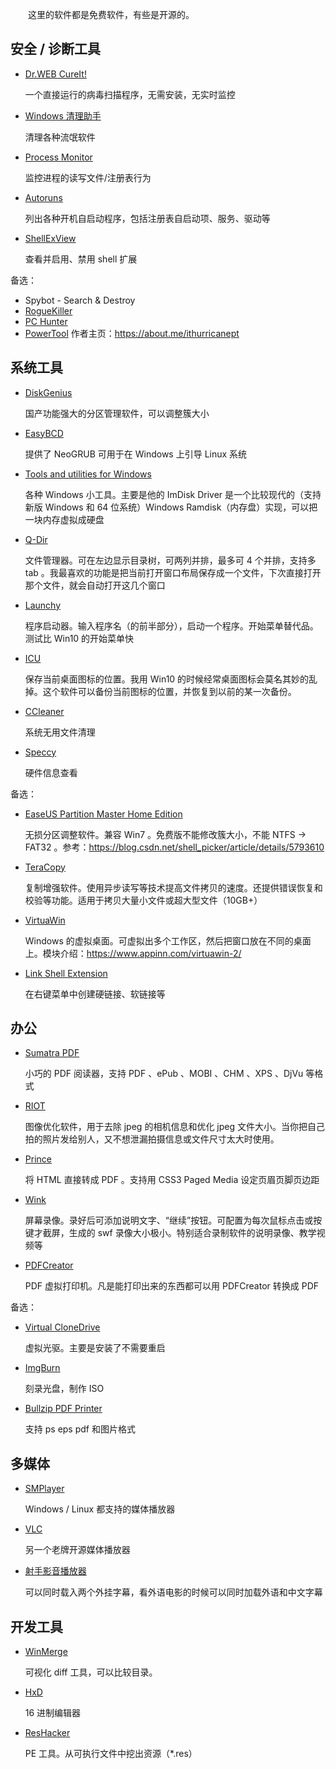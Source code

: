 　　这里的软件都是免费软件，有些是开源的。

## 安全 / 诊断工具

* [Dr.WEB CureIt!](https://free.drweb.com/cureit/)

	一个直接运行的病毒扫描程序，无需安装，无实时监控

* [Windows 清理助手](http://www.arswp.com/)

	清理各种流氓软件

* [Process Monitor](https://learn.microsoft.com/en-us/sysinternals/downloads/procmon)

	监控进程的读写文件/注册表行为

* [Autoruns](https://learn.microsoft.com/en-us/sysinternals/downloads/autoruns)

	列出各种开机自启动程序，包括注册表自启动项、服务、驱动等

* [ShellExView](https://www.nirsoft.net/utils/shexview.html)

	查看并启用、禁用 shell 扩展

备选：

* Spybot - Search & Destroy
* [RogueKiller](http://www.adlice.com/softwares/roguekiller/)
* [PC Hunter](http://www.xuetr.com/)
* [PowerTool](http://powertool.s601.xrea.com/) 作者主页：<https://about.me/ithurricanept>

## 系统工具

* [DiskGenius](https://www.diskgenius.cn/)

	国产功能强大的分区管理软件，可以调整簇大小

* [EasyBCD](https://neosmart.net/EasyBCD/)

	提供了 NeoGRUB 可用于在 Windows 上引导 Linux 系统

* [Tools and utilities for Windows](https://web.archive.org/web/20221220103841/https://www.ltr-data.se/opencode.html/)

	各种 Windows 小工具。主要是他的 ImDisk Driver 是一个比较现代的（支持新版 Windows 和 64 位系统）Windows Ramdisk（内存盘）实现，可以把一块内存虚拟成硬盘

* [Q-Dir](https://www.softwareok.com/?seite=Freeware/Q-Dir)

	文件管理器。可在左边显示目录树，可两列并排，最多可 4 个并排，支持多 tab 。我最喜欢的功能是把当前打开窗口布局保存成一个文件，下次直接打开那个文件，就会自动打开这几个窗口

* [Launchy](https://www.launchy.net/)

	程序启动器。输入程序名（的前半部分），启动一个程序。开始菜单替代品。测试比 Win10 的开始菜单快

* [ICU](https://funk.eu/icu-icon-configuration-utility/)

	保存当前桌面图标的位置。我用 Win10 的时候经常桌面图标会莫名其妙的乱掉。这个软件可以备份当前图标的位置，并恢复到以前的某一次备份。

* [CCleaner](https://www.ccleaner.com/ccleaner)

	系统无用文件清理

* [Speccy](https://www.ccleaner.com/speccy)

	硬件信息查看

备选：

* [EaseUS Partition Master Home Edition](https://www.easeus.com/partition-manager/epm-free.html)

	无损分区调整软件。兼容 Win7 。免费版不能修改簇大小，不能 NTFS -> FAT32 。参考：<https://blog.csdn.net/shell_picker/article/details/5793610>

* [TeraCopy](https://codesector.com/teracopy)

	复制增强软件。使用异步读写等技术提高文件拷贝的速度。还提供错误恢复和校验等功能。适用于拷贝大量小文件或超大型文件（10GB+）

* [VirtuaWin](https://virtuawin.sourceforge.io/)

	Windows 的虚拟桌面。可虚拟出多个工作区，然后把窗口放在不同的桌面上。模块介绍：<https://www.appinn.com/virtuawin-2/>

* [Link Shell Extension](https://schinagl.priv.at/nt/hardlinkshellext/hardlinkshellext.html)

	在右键菜单中创建硬链接、软链接等

## 办公

* [Sumatra PDF](https://www.sumatrapdfreader.org/free-pdf-reader)

	小巧的 PDF 阅读器，支持 PDF 、ePub 、MOBI 、CHM 、XPS 、DjVu 等格式

* [RIOT](https://riot-optimizer.com/)

	图像优化软件，用于去除 jpeg 的相机信息和优化 jpeg 文件大小。当你把自己拍的照片发给别人，又不想泄漏拍摄信息或文件尺寸太大时使用。

* [Prince](https://www.princexml.com/)

	将 HTML 直接转成 PDF 。支持用 CSS3 Paged Media 设定页眉页脚页边距

* [Wink](https://www.debugmode.com/wink/)

	屏幕录像。录好后可添加说明文字、“继续”按钮。可配置为每次鼠标点击或按键才截屏，生成的 swf 录像大小极小。特别适合录制软件的说明录像、教学视频等

* [PDFCreator](https://www.pdfforge.org/pdfcreator)

	PDF 虚拟打印机。凡是能打印出来的东西都可以用 PDFCreator 转换成 PDF

备选：

* [Virtual CloneDrive](https://www.elby.ch/zh_CN/products/vcd.html)

	虚拟光驱。主要是安装了不需要重启

* [ImgBurn](https://www.imgburn.com/)

	刻录光盘，制作 ISO

* [Bullzip PDF Printer](https://www.bullzip.com/products/pdf/info.php)

	支持 ps eps pdf 和图片格式

## 多媒体

* [SMPlayer](https://www.smplayer.info/)

	Windows / Linux 都支持的媒体播放器

* [VLC](https://www.videolan.org/)

	另一个老牌开源媒体播放器

* [射手影音播放器](https://www.splayer.org/)

	可以同时载入两个外挂字幕，看外语电影的时候可以同时加载外语和中文字幕

## 开发工具

* [WinMerge](https://winmerge.org/)

	可视化 diff 工具，可以比较目录。

* [HxD](https://mh-nexus.de/en/)

	16 进制编辑器

* [ResHacker](http://www.angusj.com/resourcehacker/)

	PE 工具。从可执行文件中挖出资源（*.res）
